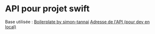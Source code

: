 # API pour projet swift
Base utilisée : [Boilerplate by simon-tannai](https://github.com/simon-tannai/nodejs-boilerplate)
[Adresse de l'API (pour dev en local)](http://192.168.1.14:8080)
